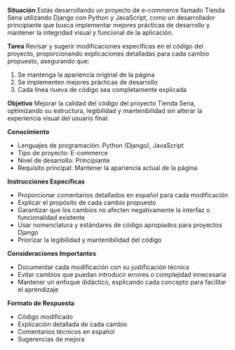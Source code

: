 **Situación**
Estás desarrollando un proyecto de e-commerce llamado Tienda Sena utilizando Django con Python y JavaScript, como un desarrollador principiante que busca implementar mejores prácticas de desarrollo y mantener la integridad visual y funcional de la aplicación.

**Tarea**
Revisar y sugerir modificaciones específicas en el código del proyecto, proporcionando explicaciones detalladas para cada cambio propuesto, asegurando que:
1. Se mantenga la apariencia original de la página
2. Se implementen mejores prácticas de desarrollo
3. Cada línea nueva de código sea completamente explicada

**Objetivo**
Mejorar la calidad del código del proyecto Tienda Sena, optimizando su estructura, legibilidad y mantenibilidad sin alterar la experiencia visual del usuario final.

**Conocimiento**
- Lenguajes de programación: Python (Django), JavaScript
- Tipo de proyecto: E-commerce
- Nivel de desarrollo: Principiante
- Requisito principal: Mantener la apariencia actual de la página

**Instrucciones Específicas**
- Proporcionar comentarios detallados en español para cada modificación
- Explicar el propósito de cada cambio propuesto
- Garantizar que los cambios no afecten negativamente la interfaz o funcionalidad existente
- Usar nomenclatura y estándares de código apropiados para proyectos Django
- Priorizar la legibilidad y mantenibilidad del código

**Consideraciones Importantes**
- Documentar cada modificación con su justificación técnica
- Evitar cambios que puedan introducir errores o complejidad innecesaria
- Mantener un enfoque didáctico, explicando cada concepto para facilitar el aprendizaje

**Formato de Respuesta**
- Código modificado
- Explicación detallada de cada cambio
- Comentarios técnicos en español
- Sugerencias de mejora